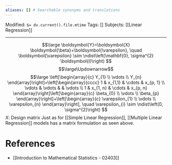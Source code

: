 ```yaml
---
aliases: [] # Searchable synonyms and translations
---
```

Modified: `$= dv.current().file.mtime`
Tags: []
Subjects: [[Linear Regression]]
****
$$\large
\boldsymbol{Y}=\boldsymbol{X} \boldsymbol{\beta}+\boldsymbol{\varepsilon}, \quad \boldsymbol{\varepsilon} \sim \ndist\left(\mathbf{0}, \sigma^{2} \boldsymbol{I}\right)
$$
$$\large\Updownarrow$$
$$\large
\left[\begin{array}{c}
Y_{1} \\
\vdots \\
Y_{n}
\end{array}\right]=\left[\begin{array}{cccc}
1 & x_{1,1} & \cdots & x_{p, 1} \\
\vdots & \vdots & & \vdots \\
1 & x_{1, n} & \cdots & x_{p, n}
\end{array}\right]\left[\begin{array}{c}
\beta_{0} \\
\vdots \\
\beta_{p}
\end{array}\right]+\left[\begin{array}{c}
\varepsilon_{1} \\
\vdots \\
\varepsilon_{n}
\end{array}\right], \quad \varepsilon_{i} \sim \ndist\left(0, \sigma^{2}\right)
$$
$X:$ Design matrix
Just as for [[Simple Linear Regression]], [[Multiple Linear Regression]] models has a matrix formulation as seen above.
# References
- [[Introduction to Mathematical Statistics - 02403]]